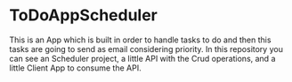 # ToDoAppScheduler
This is an App which is built in order to handle tasks to do and then this tasks are going to send as email considering priority. In this repository you can see an Scheduler project, a little API with the Crud operations, and a little Client App to consume the API.
